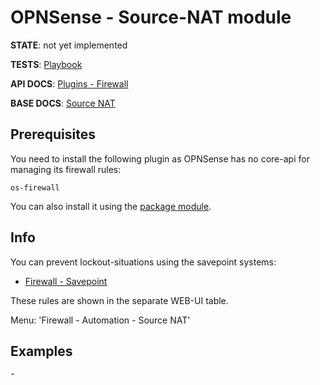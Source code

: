 # OPNSense - Source-NAT module

**STATE**: not yet implemented

**TESTS**: [Playbook](https://github.com/ansibleguy/collection_opnsense/blob/stable/tests/snat.yml)

**API DOCS**: [Plugins - Firewall](https://docs.opnsense.org/development/api/plugins/firewall.html)

**BASE DOCS**: [Source NAT](https://docs.opnsense.org/manual/nat.html#outbound)

## Prerequisites

You need to install the following plugin as OPNSense has no core-api for managing its firewall rules:
```
os-firewall
```

You can also install it using the [package module](https://github.com/ansibleguy/collection_opnsense/blob/stable/docs/use_package.md).

## Info

You can prevent lockout-situations using the savepoint systems:

- [Firewall - Savepoint](https://github.com/ansibleguy/collection_opnsense/blob/stable/docs/use_savepoint.md)

These rules are shown in the separate WEB-UI table.

Menu: 'Firewall - Automation - Source NAT'

## Examples

```yaml
-
```
